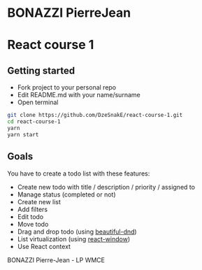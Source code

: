 # BONAZZI PierreJean

# React course 1

## Getting started

- Fork project to your personal repo
- Edit README.md with your name/surname
- Open terminal

```sh
git clone https://github.com/DzeSnakE/react-course-1.git
cd react-course-1
yarn
yarn start
```

## Goals

You have to create a todo list with these features:
- Create new todo with title / description / priority / assigned to
- Manage status (completed or not)
- Create new list
- Add filters
- Edit todo
- Move todo
- Drag and drop todo (using [beautiful-dnd](https://github.com/atlassian/react-beautiful-dnd))
- List virtualization (using [react-window](https://github.com/bvaughn/react-window))
- Use React context

BONAZZI Pierre-Jean - LP WMCE
